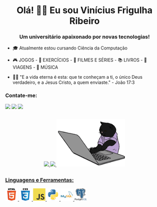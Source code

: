 <h1 align="center">Olá! 👋🏻 Eu sou Vinícius Frigulha Ribeiro</h1>
<h3 align="center">Um universitário apaixonado por novas tecnologias!</h3>

- 🎓 Atualmente estou cursando Ciência da Computação

- 🎮 JOGOS - 🏃 EXERCÍCIOS - 🎥 FILMES E SÉRIES - 📚 LIVROS - 🚗 VIAGENS - 🎻 MÚSICA

- 🙏🏻 "E a vida eterna é esta: que te conheçam a ti, o único Deus verdadeiro, e a Jesus Cristo, a quem enviaste." - João 17:3 

<h3 align="left">Contate-me:</h3>
<p align="left">
<a href="https://linkedin.com/in/vinícius frigulha ribeiro" target="blank">
<div> 
 <a href="https://www.instagram.com/vinifrigulharibeiro/" target="_blank"><img src="https://img.shields.io/badge/-Instagram-%23E4405F?style=for-the-badge&logo=instagram&logoColor=white" target="_blank"></a> 
 <a href="https://www.linkedin.com/in/vinicius-f-ribeiro/" target="_blank"><img src="https://img.shields.io/badge/-LinkedIn-%230077B5?style=for-the-badge&logo=linkedin&logoColor=white" target="_blank"></a>
 <a href = "mailto:viniciusfrigulha@gmail.com"><img src="https://img.shields.io/badge/-Gmail-%23333?style=for-the-badge&logo=gmail&logoColor=white" target="_blank"></a>
</div> 

 ##
  
<div align="center"> 
   <a href="https://github.com/vinifrigulha"> 
   <img height="150em" src="https://github-readme-stats.vercel.app/api?username=vinifrigulha&show_icons=true&theme=merko&include_all_commits=true&count_private=true"/> 
   <img height="150em" src="https://github-readme-stats.vercel.app/api/top-langs/?username=vinifrigulha&layout=compact&langs_count=7&theme=merko"/>
   <img height="150em" src="https://github.com/vinifrigulha/vinifrigulha/blob/main/coding.gif"/>
</div> 

##
  
  <h3 align="left">Linguagens e Ferramentas:</h3>
<p align="left"> <a href="https://www.w3.org/html/" target="_blank" rel="noreferrer"> <img src="https://raw.githubusercontent.com/devicons/devicon/master/icons/html5/html5-original-wordmark.svg" alt="html5" width="40" height="40"/> </a> <a href="https://www.w3schools.com/css/" target="_blank" rel="noreferrer"> <img src="https://raw.githubusercontent.com/devicons/devicon/master/icons/css3/css3-original-wordmark.svg" alt="css3" width="40" height="40"/> </a><a href="https://developer.mozilla.org/en-US/docs/Web/JavaScript" target="_blank" rel="noreferrer"> <img src="https://raw.githubusercontent.com/devicons/devicon/master/icons/javascript/javascript-original.svg" alt="javascript" width="40" height="40"/> </a><a href="https://www.python.org" target="_blank" rel="noreferrer"> <img src="https://raw.githubusercontent.com/devicons/devicon/master/icons/python/python-original.svg" alt="python" width="40" height="40"/> </a> <a href="https://www.mysql.com/" target="_blank" rel="noreferrer"> <img src="https://raw.githubusercontent.com/devicons/devicon/master/icons/mysql/mysql-original-wordmark.svg" alt="mysql" width="40" height="40"/> </a> <a href="https://www.postgresql.org" target="_blank" rel="noreferrer"> <img src="https://raw.githubusercontent.com/devicons/devicon/master/icons/postgresql/postgresql-original-wordmark.svg" alt="postgresql" width="40" height="40"/> </a>  </p>
